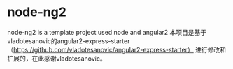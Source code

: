 node-ng2
========
node-ng2 is a template project used node and angular2
本项目是基于vladotesanovic的angular2-express-starter（https://github.com/vladotesanovic/angular2-express-starter） 进行修改和扩展的，在此感谢vladotesanovic。
